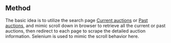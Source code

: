 ## Method

The basic idea is to utilize the search page <a href="https://www.kollerauktionen.ch/en/object-search.htm">Current auctions</a> or <a href="https://www.kollerauktionen.ch/en/object-search-archive.htm">Past auctions</a>, and mimic scroll down in browser to retrieve all the current or past auctions, then redirect to each page to scrape the detailed auction information. Selenium is used to mimic the scroll behavior here.
